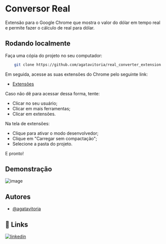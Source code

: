 
# Conversor Real

Extensão para o Google Chrome que mostra o valor do dólar em tempo real e permite fazer o cálculo de real para dólar.



## Rodando localmente

Faça uma cópia do projeto no seu computador:

```bash
    git clone https://github.com/agatavitoria/real_converter_extension.git
```

Em seguida, acesse as suas extensões do Chrome pelo seguinte link:
- [Extensões](chrome://extensions/)

Caso não dê para acessar dessa forma, tente:
- Clicar no seu usuário;
- Clicar em mais ferramentas;
- Clicar em extensões.

Na tela de extensões:
- Clique para ativar o modo desenvolvedor;
- Clique em "Carregar sem compactação";
- Selecione a pasta do projeto.

E pronto!

## Demonstração

![image](https://user-images.githubusercontent.com/53023856/228875280-a3a7f5a0-94c6-477f-a648-83b2be057134.png)

## Autores

- [@agatavitoria](https://github.com/agatavitoria)


## 🔗 Links
[![linkedin](https://img.shields.io/badge/linkedin-0A66C2?style=for-the-badge&logo=linkedin&logoColor=white)](https://www.linkedin.com/in/agata-vitoria-b1643618a)
